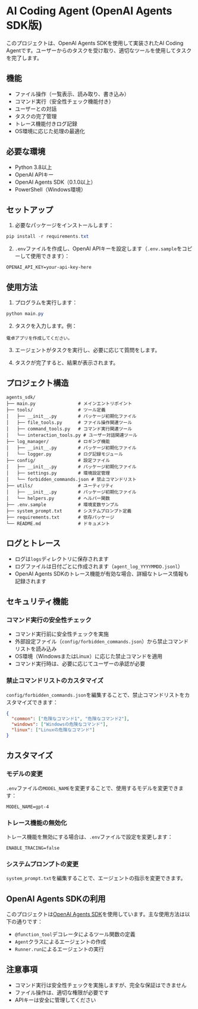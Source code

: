 # AI Coding Agent (OpenAI Agents SDK版)

このプロジェクトは、OpenAI Agents SDKを使用して実装されたAI Coding Agentです。ユーザーからのタスクを受け取り、適切なツールを使用してタスクを完了します。

## 機能

- ファイル操作（一覧表示、読み取り、書き込み）
- コマンド実行（安全性チェック機能付き）
- ユーザーとの対話
- タスクの完了管理
- トレース機能付きログ記録
- OS環境に応じた処理の最適化

## 必要な環境

- Python 3.8以上
- OpenAI APIキー
- OpenAI Agents SDK（0.1.0以上）
- PowerShell（Windows環境）

## セットアップ

1. 必要なパッケージをインストールします：
```powershell
pip install -r requirements.txt
```

2. `.env`ファイルを作成し、OpenAI APIキーを設定します（`.env.sample`をコピーして使用できます）：
```
OPENAI_API_KEY=your-api-key-here
```

## 使用方法

1. プログラムを実行します：
```powershell
python main.py
```

2. タスクを入力します。例：
```
電卓アプリを作成してください。
```

3. エージェントがタスクを実行し、必要に応じて質問をします。

4. タスクが完了すると、結果が表示されます。

## プロジェクト構造

```
agents_sdk/
├── main.py                # メインエントリポイント
├── tools/                 # ツール定義
│   ├── __init__.py        # パッケージ初期化ファイル
│   ├── file_tools.py      # ファイル操作関連ツール
│   ├── command_tools.py   # コマンド実行関連ツール
│   └── interaction_tools.py # ユーザー対話関連ツール
├── log_manager/           # ロギング機能
│   ├── __init__.py        # パッケージ初期化ファイル
│   └── logger.py          # ログ記録モジュール
├── config/                # 設定ファイル
│   ├── __init__.py        # パッケージ初期化ファイル
│   ├── settings.py        # 環境設定管理
│   └── forbidden_commands.json # 禁止コマンドリスト
├── utils/                 # ユーティリティ
│   ├── __init__.py        # パッケージ初期化ファイル
│   └── helpers.py         # ヘルパー関数
├── .env.sample            # 環境変数サンプル
├── system_prompt.txt      # システムプロンプト定義
├── requirements.txt       # 依存パッケージ
└── README.md              # ドキュメント
```

## ログとトレース

- ログは`logs`ディレクトリに保存されます
- ログファイルは日付ごとに作成されます（`agent_log_YYYYMMDD.jsonl`）
- OpenAI Agents SDKのトレース機能が有効な場合、詳細なトレース情報も記録されます

## セキュリティ機能

### コマンド実行の安全性チェック

- コマンド実行前に安全性チェックを実施
- 外部設定ファイル（`config/forbidden_commands.json`）から禁止コマンドリストを読み込み
- OS環境（WindowsまたはLinux）に応じた禁止コマンドを適用
- コマンド実行時は、必要に応じてユーザーの承認が必要

### 禁止コマンドリストのカスタマイズ

`config/forbidden_commands.json`を編集することで、禁止コマンドリストをカスタマイズできます：

```json
{
  "common": ["危険なコマンド1", "危険なコマンド2"],
  "windows": ["Windowsの危険なコマンド"],
  "linux": ["Linuxの危険なコマンド"]
}
```

## カスタマイズ

### モデルの変更

`.env`ファイルの`MODEL_NAME`を変更することで、使用するモデルを変更できます：
```
MODEL_NAME=gpt-4
```

### トレース機能の無効化

トレース機能を無効にする場合は、`.env`ファイルで設定を変更します：
```
ENABLE_TRACING=false
```

### システムプロンプトの変更

`system_prompt.txt`を編集することで、エージェントの指示を変更できます。

## OpenAI Agents SDKの利用

このプロジェクトは[OpenAI Agents SDK](https://openai.github.io/openai-agents-python/)を使用しています。主な使用方法は以下の通りです：

- `@function_tool`デコレータによるツール関数の定義
- `Agent`クラスによるエージェントの作成
- `Runner.run`によるエージェントの実行

## 注意事項

- コマンド実行は安全性チェックを実施しますが、完全な保証はできません
- ファイル操作は、適切な権限が必要です
- APIキーは安全に管理してください 